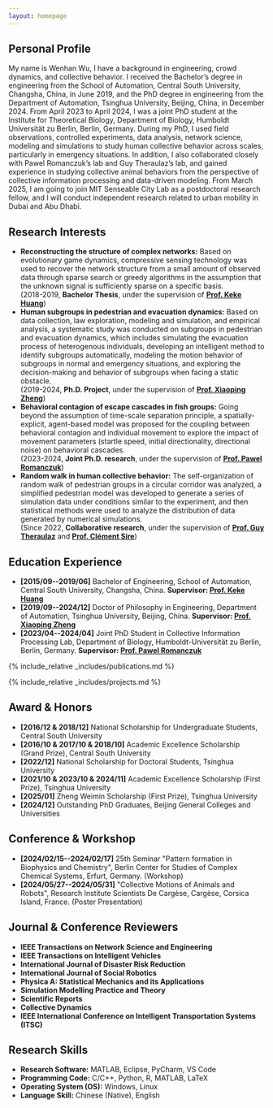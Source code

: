 ```yaml
---
layout: homepage
---
```


## Personal Profile

My name is Wenhan Wu, I have a background in engineering, crowd dynamics, and collective behavior. I received the Bachelor’s degree in engineering from the School of Automation, Central South University, Changsha, China, in June 2019, and the PhD degree in engineering from the Department of Automation, Tsinghua University, Beijing, China, in December 2024. From April 2023 to April 2024, I was a joint PhD student at the Institute for Theoretical Biology, Department of Biology, Humboldt Universität zu Berlin, Berlin, Germany. During my PhD, I used field observations, controlled experiments, data analysis, network science, modeling and simulations to study human collective behavior across scales, particularly in emergency situations. In addition, I also collaborated closely with Pawel Romanczuk’s lab and Guy Theraulaz’s lab, and gained experience in studying collective animal behaviors from the perspective of collective information processing and data-driven modeling. From March 2025, I am going to join MIT Senseable City Lab as a postdoctoral research fellow, and I will conduct independent research related to urban mobility in Dubai and Abu Dhabi.

## Research Interests
- **Reconstructing the structure of complex networks:**  Based on evolutionary game dynamics, compressive sensing technology was used to recover the network structure from a small amount of observed data through sparse search or greedy algorithms in the assumption that the unknown signal is sufficiently sparse on a specific basis.
  <br>(2018-2019, **Bachelor Thesis**, under the supervision of **<a href="https://faculty.csu.edu.cn/huangkeke/zh_CN/index.htm" target="_blank"> Prof. Keke Huang</a>**)<br>
- **Human subgroups in pedestrian and evacuation dynamics:**  Based on data collection, law exploration, modeling and simulation, and empirical analysis, a systematic study was conducted on subgroups in pedestrian and evacuation dynamics, which includes simulating the evacuation process of heterogenous individuals, developing an intelligent method to identify subgroups automatically, modeling the motion behavior of subgroups in normal and emergency situations, and exploring the decision-making and behavior of subgroups when facing a static obstacle.
  <br>(2019-2024, **Ph.D. Project**, under the supervision of **<a href="https://www.au.tsinghua.edu.cn/info/1110/1580.htm" target="_blank"> Prof. Xiaoping Zheng</a>**)<br>
- **Behavioral contagion of escape cascades in fish groups:**  Going beyond the assumption of time-scale separation principle, a spatially-explicit, agent-based model was proposed for the coupling between behavioral contagion and individual movement to explore the impact of movement parameters (startle speed, initial directionality, directional noise) on behavioral cascades.
  <br>(2023-2024, **Joint Ph.D. research**, under the supervision of **<a href="http://lab.romanczuk.de/people/" target="_blank"> Prof. Pawel Romanczuk</a>**)<br>
- **Random walk in human collective behavior:**  The self-organization of random walk of pedestrian groups in a circular corridor was analyzed, a simplified pedestrian model was developed to generate a series of simulation data under conditions similar to the experiment, and then statistical methods were used to analyze the distribution of data generated by numerical simulations.
  <br>(Since 2022, **Collaborative research**, under the supervision of **<a href="https://crca.cbi-toulouse.fr/en/guytheraulaz/" target="_blank"> Prof. Guy Theraulaz</a>** and **<a href="https://www.lpt.ups-tlse.fr/spip.php?article34&lang=fr" target="_blank"> Prof. Clément Sire</a>**)<br>


## Education Experience
- **[2015/09--2019/06]**  Bachelor of Engineering, School of Automation, Central South University, Changsha, China. **Supervisor: <a href="https://faculty.csu.edu.cn/huangkeke/zh_CN/index.htm" target="_blank"> Prof. Keke Huang</a>**
- **[2019/09--2024/12]**  Doctor of Philosophy in Engineering, Department of Automation, Tsinghua University, Beijing, China. **Supervisor: <a href="https://www.au.tsinghua.edu.cn/info/1110/1580.htm" target="_blank"> Prof. Xiaoping Zheng</a>**
- **[2023/04--2024/04]**  Joint PhD Student in Collective Information Processing Lab, Department of Biology, Humboldt-Universität zu Berlin, Berlin, Germany. **Supervisor: <a href="http://lab.romanczuk.de/people/" target="_blank"> Prof. Pawel Romanczuk</a>**


{% include_relative _includes/publications.md %}

{% include_relative _includes/projects.md %}


## Award & Honors
- **[2016/12 & 2018/12]**  National Scholarship for Undergraduate Students, Central South University
- **[2016/10 & 2017/10 & 2018/10]**  Academic Excellence Scholarship (Grand Prize), Central South University
- **[2022/12]**  National Scholarship for Doctoral Students, Tsinghua University
- **[2021/10 & 2023/10 & 2024/11]**  Academic Excellence Scholarship (First Prize), Tsinghua University
- **[2025/01]**  Zheng Weimin Scholarship (First Prize), Tsinghua University
- **[2024/12]**  Outstanding PhD Graduates, Beijing General Colleges and Universities


## Conference & Workshop
- **[2024/02/15--2024/02/17]**  25th Seminar "Pattern formation in Biophysics and Chemistry", Berlin Center for Studies of Complex Chemical Systems, Erfurt, Germany. (Workshop)
- **[2024/05/27--2024/05/31]**  "Collective Motions of Animals and Robots", Research Institute Scientists De Cargèse, Cargèse, Corsica Island, France. (Poster Presentation)


<!-- 
## Collaborative Research

- **[Feb. 2023]** <a href="https://www.sciencedirect.com/science/article/pii/S089990072200346X" target="_blank">*Low muscle mass is associated with a higher risk of all–cause and cardiovascular disease–specific mortality in cancer survivors*</a> has been accepted by **Nutrition**. 
- **[Aug. 2021]** <a href="https://www.jmcp.org/doi/full/10.18553/jmcp.2021.27.10.1482" target="_blank">*Validation of EHR medication fill data obtained through electronic linkage with pharmacies*</a> has been accepted by the **Journal of Managed Care & Specialty Pharmacy**.
- **[Jan. 2021]** <a href="https://onlinelibrary.wiley.com/doi/abs/10.1111/jocd.13486" target="_blank">*Quantitative evaluation of rejuvenation treatment of nasolabial fold wrinkles by regression model and 3D photography*</a> has been accepted by the **Journal of Cosmetic Dermatology**.
-->

## Journal & Conference Reviewers
- **IEEE Transactions on Network Science and Engineering**
- **IEEE Transactions on Intelligent Vehicles**
- **International Journal of Disaster Risk Reduction**
- **International Journal of Social Robotics**
- **Physica A: Statistical Mechanics and its Applications**
- **Simulation Modelling Practice and Theory**
- **Scientific Reports**
- **Collective Dynamics**
- **IEEE International Conference on Intelligent Transportation Systems (ITSC)**


## Research Skills
- **Research Software:**  MATLAB, Eclipse, PyCharm, VS Code
- **Programming Code:**  C/C++, Python, R, MATLAB, LaTeX
- **Operating System (OS):**  Windows, Linux
- **Language Skill:**  Chinese (Native), English
